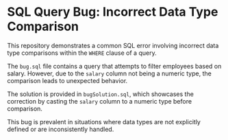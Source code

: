 # SQL Query Bug: Incorrect Data Type Comparison

This repository demonstrates a common SQL error involving incorrect data type comparisons within the `WHERE` clause of a query.

The `bug.sql` file contains a query that attempts to filter employees based on salary. However, due to the `salary` column not being a numeric type, the comparison leads to unexpected behavior.

The solution is provided in `bugSolution.sql`, which showcases the correction by casting the `salary` column to a numeric type before comparison.

This bug is prevalent in situations where data types are not explicitly defined or are inconsistently handled.